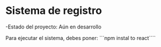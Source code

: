<h1>Sistema de registro</h1>

-Estado del proyecto: Aún en desarrollo 

Para ejecutar el sistema, debes poner:
```npm instal to react````

